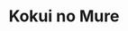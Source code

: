 --- 
title: "Kokui no Mure"
publishdate: "2019-5-25T16:48:46+02:00"
src: "https://365manga.net/manga/kokui-no-mure"
image: "https://data.365manga.net/images/thumbnails/19219-kokui-no-mure.jpg"
description: "A high school teacher, Shirai Narumi, can't forget about his high school love who died in an accident. Unexpectedly, at the beginning of a new school year a student, who looks just like his dead love appears..."
---